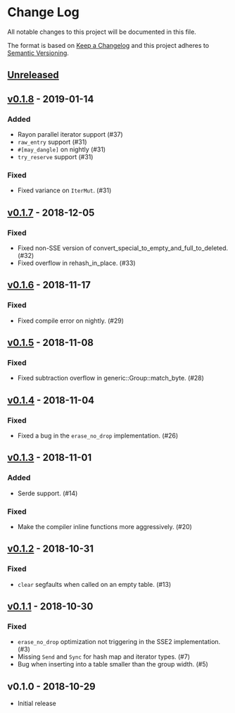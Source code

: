 # Change Log

All notable changes to this project will be documented in this file.

The format is based on [Keep a Changelog](http://keepachangelog.com/)
and this project adheres to [Semantic Versioning](http://semver.org/).

## [Unreleased]

## [v0.1.8] - 2019-01-14

### Added
- Rayon parallel iterator support (#37)
- `raw_entry` support (#31)
- `#[may_dangle]` on nightly (#31)
- `try_reserve` support (#31)

### Fixed
- Fixed variance on `IterMut`. (#31)

## [v0.1.7] - 2018-12-05

### Fixed
- Fixed non-SSE version of convert_special_to_empty_and_full_to_deleted. (#32)
- Fixed overflow in rehash_in_place. (#33)

## [v0.1.6] - 2018-11-17

### Fixed
- Fixed compile error on nightly. (#29)

## [v0.1.5] - 2018-11-08

### Fixed
- Fixed subtraction overflow in generic::Group::match_byte. (#28)

## [v0.1.4] - 2018-11-04

### Fixed
- Fixed a bug in the `erase_no_drop` implementation. (#26)

## [v0.1.3] - 2018-11-01

### Added
- Serde support. (#14)

### Fixed
- Make the compiler inline functions more aggressively. (#20)

## [v0.1.2] - 2018-10-31

### Fixed
- `clear` segfaults when called on an empty table. (#13)

## [v0.1.1] - 2018-10-30

### Fixed
- `erase_no_drop` optimization not triggering in the SSE2 implementation. (#3)
- Missing `Send` and `Sync` for hash map and iterator types. (#7)
- Bug when inserting into a table smaller than the group width. (#5)

## v0.1.0 - 2018-10-29

- Initial release

[Unreleased]: https://github.com/Amanieu/hashbrown/compare/v0.1.8...HEAD
[v0.1.8]: https://github.com/Amanieu/hashbrown/compare/v0.1.7...v0.1.8
[v0.1.7]: https://github.com/Amanieu/hashbrown/compare/v0.1.6...v0.1.7
[v0.1.6]: https://github.com/Amanieu/hashbrown/compare/v0.1.5...v0.1.6
[v0.1.5]: https://github.com/Amanieu/hashbrown/compare/v0.1.4...v0.1.5
[v0.1.4]: https://github.com/Amanieu/hashbrown/compare/v0.1.3...v0.1.4
[v0.1.3]: https://github.com/Amanieu/hashbrown/compare/v0.1.2...v0.1.3
[v0.1.2]: https://github.com/Amanieu/hashbrown/compare/v0.1.1...v0.1.2
[v0.1.1]: https://github.com/Amanieu/hashbrown/compare/v0.1.0...v0.1.1
